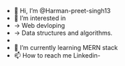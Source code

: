- 👋 Hi, I’m @Harman-preet-singh13
- 👀 I’m interested in 
-   -> Web devloping 
-   -> Data structures and algorithms.
-   
- 🌱 I’m currently learning MERN stack
- 📫 How to reach me Linkedin- 

<!---
Harman-preet-singh13/Harman-preet-singh13 is a ✨ special ✨ repository because its `README.md` (this file) appears on your GitHub profile.
You can click the Preview link to take a look at your changes.
--->
